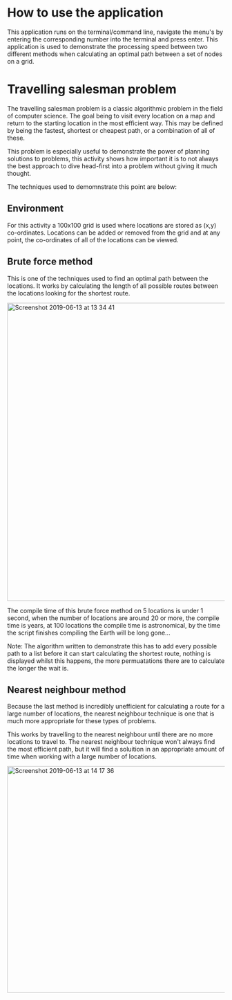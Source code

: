 # How to use the application
This application runs on the terminal/command line, navigate the menu's by entering the corresponding number into the terminal and press enter.
This application is used to demonstrate the processing speed between two different methods when calculating an optimal path between a set of nodes on a grid.

# Travelling salesman problem
The travelling salesman problem is a classic algorithmic problem in the field of computer science. The goal being to visit every location on a map and return to the starting location in the most efficient way. This may be defined by being the fastest, shortest or cheapest path, or a combination of all of these.

This problem is especially useful to demonstrate the power of planning solutions to problems, this activity shows how important it is to not always the best approach to dive head-first into a problem without giving it much thought.

The techniques used to demomnstrate this point are below:

## Environment
For this activity a 100x100 grid is used where locations are stored as (x,y) co-ordinates. Locations can be added or removed from the grid and at any point, the co-ordinates of all of the locations can be viewed.

## Brute force method
This is one of the techniques used to find an optimal path between the locations. It works by calculating the length of all possible routes between the locations looking for the shortest route. 

<img width="689" alt="Screenshot 2019-06-13 at 13 34 41" src="https://user-images.githubusercontent.com/36636474/59432805-166ddc00-8de0-11e9-8851-10b82b8d3fdb.png">

The compile time of this brute force method on 5 locations is under 1 second, when the number of locations are around 20 or more, the compile time is years, at 100 locations the compile time is astronomical, by the time the script finishes compiling the Earth will be long gone...

Note: The algorithm written to demonstrate this has to add every possible path to a list before it can start calculating the shortest route, nothing is displayed whilst this happens, the more permuatations there are to calculate the longer the wait is.

## Nearest neighbour method
Because the last method is incredibly unefficient for calculating a route for a large number of locations, the nearest neighbour technique is one that is much more appropriate for these types of problems.

This works by travelling to the nearest neighbour until there are no more locations to travel to.
The nearest neighbour technique won't always find the most efficient path, but it will find a soluition in an appropriate amount of time when working with a large number of locations. 

<img width="524" alt="Screenshot 2019-06-13 at 14 17 36" src="https://user-images.githubusercontent.com/36636474/59435697-0f49cc80-8de6-11e9-8772-2aecc0c386f5.png">


